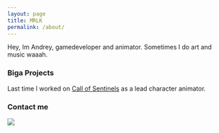 ```yaml
---
layout: page
title: MRLK
permalink: /about/
---
```


Hey, Im Andrey, gamedeveloper and animator. Sometimes I do art and music waaah.


### Biga Projects

Last time I worked on [Call of Sentinels](https://store.steampowered.com/app/2558200/Call_of_Sentinels/) as a lead character animator.


### Contact me

![]({{}}/images/howtospine/wheretowrite.png)
